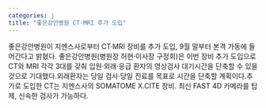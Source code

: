 ```yaml
---
categories: j
title: "좋은강안병원 CT·MRI 추가 도입"
---
```

좋은강안병원이 지멘스사로부터 CT&middot;MRI 장비를 추가 도입, 9월 말부터 본격 가동에 들어간다고 밝혔다. 좋은강안병원(병원장 허현&middot;이사장 구정회)은 이번 장비 추가 도입으로 CT와 MRI 각각 3대를 갖춰 입원&middot;외래&middot;응급 환자의 영상검사 대기시간을 단축할 수 있을 것으로 기대했다.외래환자는 당일 검사&middot;당일 진료를 목표로 시간을 단축할 계획이다.추가로 도입한 CT는 지멘스사의 SOMATOME X.CITE 장비. 최신 FAST 4D 카메라를 탑제, 신속한 검사가 가능하다.